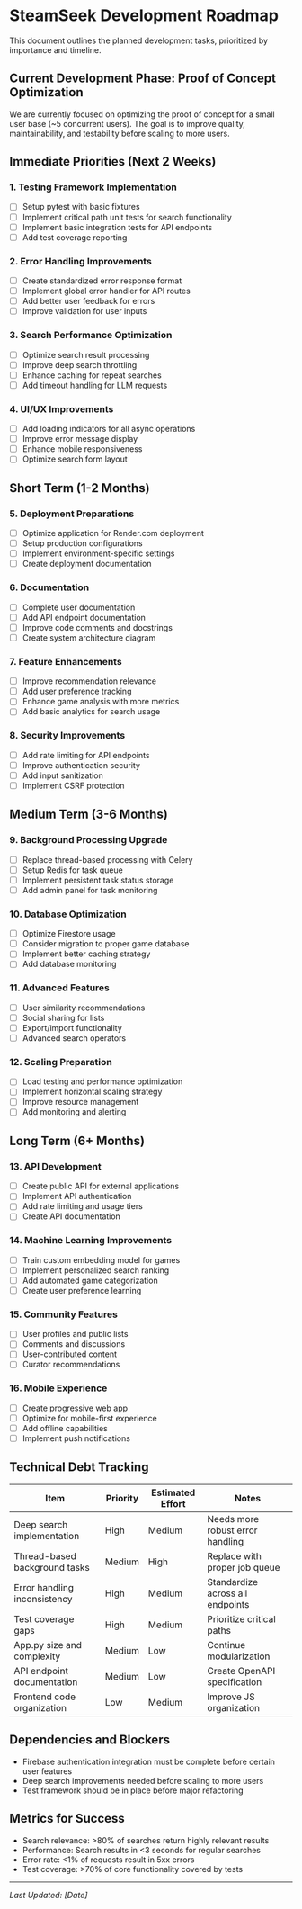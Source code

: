 # SteamSeek Development Roadmap

This document outlines the planned development tasks, prioritized by importance and timeline.

## Current Development Phase: Proof of Concept Optimization

We are currently focused on optimizing the proof of concept for a small user base (~5 concurrent users). 
The goal is to improve quality, maintainability, and testability before scaling to more users.

## Immediate Priorities (Next 2 Weeks)

### 1. Testing Framework Implementation
- [ ] Setup pytest with basic fixtures
- [ ] Implement critical path unit tests for search functionality
- [ ] Implement basic integration tests for API endpoints
- [ ] Add test coverage reporting

### 2. Error Handling Improvements
- [ ] Create standardized error response format
- [ ] Implement global error handler for API routes
- [ ] Add better user feedback for errors
- [ ] Improve validation for user inputs

### 3. Search Performance Optimization
- [ ] Optimize search result processing
- [ ] Improve deep search throttling
- [ ] Enhance caching for repeat searches
- [ ] Add timeout handling for LLM requests

### 4. UI/UX Improvements
- [ ] Add loading indicators for all async operations
- [ ] Improve error message display
- [ ] Enhance mobile responsiveness
- [ ] Optimize search form layout

## Short Term (1-2 Months)

### 5. Deployment Preparations
- [ ] Optimize application for Render.com deployment
- [ ] Setup production configurations
- [ ] Implement environment-specific settings
- [ ] Create deployment documentation

### 6. Documentation
- [ ] Complete user documentation
- [ ] Add API endpoint documentation
- [ ] Improve code comments and docstrings
- [ ] Create system architecture diagram

### 7. Feature Enhancements
- [ ] Improve recommendation relevance
- [ ] Add user preference tracking
- [ ] Enhance game analysis with more metrics
- [ ] Add basic analytics for search usage

### 8. Security Improvements
- [ ] Add rate limiting for API endpoints
- [ ] Improve authentication security
- [ ] Add input sanitization
- [ ] Implement CSRF protection

## Medium Term (3-6 Months)

### 9. Background Processing Upgrade
- [ ] Replace thread-based processing with Celery
- [ ] Setup Redis for task queue
- [ ] Implement persistent task status storage
- [ ] Add admin panel for task monitoring

### 10. Database Optimization
- [ ] Optimize Firestore usage
- [ ] Consider migration to proper game database
- [ ] Implement better caching strategy
- [ ] Add database monitoring

### 11. Advanced Features
- [ ] User similarity recommendations
- [ ] Social sharing for lists
- [ ] Export/import functionality
- [ ] Advanced search operators

### 12. Scaling Preparation
- [ ] Load testing and performance optimization
- [ ] Implement horizontal scaling strategy
- [ ] Improve resource management
- [ ] Add monitoring and alerting

## Long Term (6+ Months)

### 13. API Development
- [ ] Create public API for external applications
- [ ] Implement API authentication
- [ ] Add rate limiting and usage tiers
- [ ] Create API documentation

### 14. Machine Learning Improvements
- [ ] Train custom embedding model for games
- [ ] Implement personalized search ranking
- [ ] Add automated game categorization
- [ ] Create user preference learning

### 15. Community Features
- [ ] User profiles and public lists
- [ ] Comments and discussions
- [ ] User-contributed content
- [ ] Curator recommendations

### 16. Mobile Experience
- [ ] Create progressive web app
- [ ] Optimize for mobile-first experience
- [ ] Add offline capabilities
- [ ] Implement push notifications

## Technical Debt Tracking

| Item | Priority | Estimated Effort | Notes |
|------|----------|------------------|-------|
| Deep search implementation | High | Medium | Needs more robust error handling |
| Thread-based background tasks | Medium | High | Replace with proper job queue |
| Error handling inconsistency | High | Medium | Standardize across all endpoints |
| Test coverage gaps | High | Medium | Prioritize critical paths |
| App.py size and complexity | Medium | Low | Continue modularization | 
| API endpoint documentation | Medium | Low | Create OpenAPI specification |
| Frontend code organization | Low | Medium | Improve JS organization |

## Dependencies and Blockers

- Firebase authentication integration must be complete before certain user features
- Deep search improvements needed before scaling to more users
- Test framework should be in place before major refactoring

## Metrics for Success

- Search relevance: >80% of searches return highly relevant results
- Performance: Search results in <3 seconds for regular searches
- Error rate: <1% of requests result in 5xx errors
- Test coverage: >70% of core functionality covered by tests

---

*Last Updated: [Date]* 